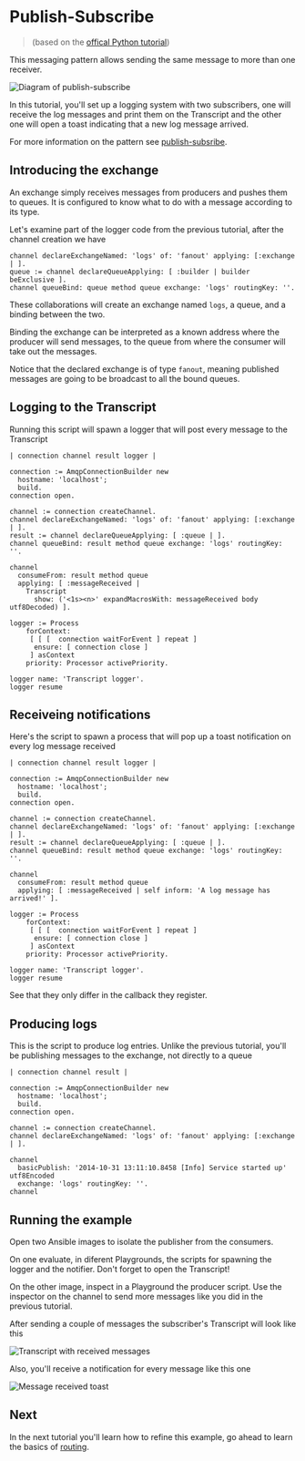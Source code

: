# Publish-Subscribe

> (based on the [offical Python tutorial](https://www.rabbitmq.com/tutorials/tutorial-three-python.html))

This messaging pattern allows sending the same message to more than one receiver.

![Diagram of publish-subscribe](publish_subscribe.png)

In this tutorial, you'll set up a logging system with two subscribers, one will
 receive the log messages and print them on the Transcript and the other one will
 open a toast indicating that a new log message arrived.

For more information on the pattern see [publish-subsribe](https://www.enterpriseintegrationpatterns.com/patterns/messaging/PublishSubscribeChannel.html).

## Introducing the exchange

An exchange simply receives messages from producers and pushes them to queues.
 It is configured to know what to do with a message according to its type.

Let's examine part of the logger code from the previous tutorial, after the
 channel creation we have

````smalltalk
channel declareExchangeNamed: 'logs' of: 'fanout' applying: [:exchange | ].
queue := channel declareQueueApplying: [ :builder | builder beExclusive ].
channel queueBind: queue method queue exchange: 'logs' routingKey: ''.
````

These collaborations will create an exchange named `logs`, a queue, and a
 binding between the two.

Binding the exchange can be interpreted as a known address where the producer
 will send messages, to the queue from where the consumer will take out the
 messages.

Notice that the declared exchange is of type `fanout`, meaning published messages
 are going to be broadcast to all the bound queues.

## Logging to the Transcript

Running this script will spawn a logger that will post every message to the Transcript

```smalltalk
| connection channel result logger |

connection := AmqpConnectionBuilder new
  hostname: 'localhost';
  build.
connection open.

channel := connection createChannel.
channel declareExchangeNamed: 'logs' of: 'fanout' applying: [:exchange | ].
result := channel declareQueueApplying: [ :queue | ].
channel queueBind: result method queue exchange: 'logs' routingKey: ''.

channel 
  consumeFrom: result method queue
  applying: [ :messageReceived | 
    Transcript 
      show: ('<1s><n>' expandMacrosWith: messageReceived body utf8Decoded) ].

logger := Process
    forContext:
     [ [ [  connection waitForEvent ] repeat ]
      ensure: [ connection close ]
     ] asContext
    priority: Processor activePriority.

logger name: 'Transcript logger'.
logger resume 
```

## Receiveing notifications

Here's the script to spawn a process that will pop up a toast notification on
 every log message received

```smalltalk
| connection channel result logger |

connection := AmqpConnectionBuilder new
  hostname: 'localhost';
  build.
connection open.

channel := connection createChannel.
channel declareExchangeNamed: 'logs' of: 'fanout' applying: [:exchange | ].
result := channel declareQueueApplying: [ :queue | ].
channel queueBind: result method queue exchange: 'logs' routingKey: ''.

channel 
  consumeFrom: result method queue
  applying: [ :messageReceived | self inform: 'A log message has arrived!' ].  

logger := Process
    forContext:
     [ [ [  connection waitForEvent ] repeat ]
      ensure: [ connection close ]
     ] asContext
    priority: Processor activePriority.

logger name: 'Transcript logger'.
logger resume 
```

See that they only differ in the callback they register.

## Producing logs

This is the script to produce log entries. Unlike the previous tutorial, you'll be publishing messages to the exchange, not directly to a queue

```smalltalk
| connection channel result |

connection := AmqpConnectionBuilder new
  hostname: 'localhost';
  build.
connection open.

channel := connection createChannel.
channel declareExchangeNamed: 'logs' of: 'fanout' applying: [:exchange | ].

channel 
  basicPublish: '2014-10-31 13:11:10.8458 [Info] Service started up' utf8Encoded
  exchange: 'logs' routingKey: ''.
channel
```

## Running the example

Open two Ansible images to isolate the publisher from the consumers.

On one evaluate, in diferent Playgrounds, the scripts for spawning the logger and
 the notifier. Don't forget to open the Transcript!

On the other image, inspect in a Playground the producer script. Use the inspector
 on the channel to send more messages like you did in the previous tutorial.

After sending a couple of messages the subscriber's Transcript will look like this

![Transcript with received messages](publish_subscribe_message_received_transcript.png)

Also, you'll receive a notification for every message  like this one

![Message received toast](publish_subscribe_message_received_toast.png)

## Next

In the next tutorial you'll learn how to refine this example, go ahead to learn
 the basics of [routing](Routing.md).

